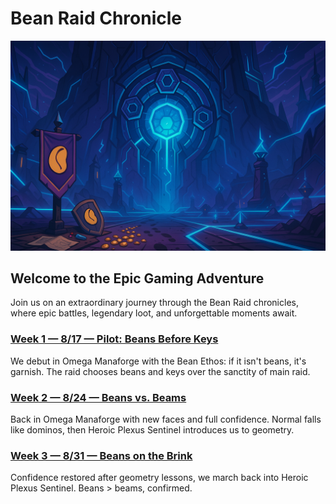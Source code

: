 # Bean Raid Chronicle

![Bean Raid Banner](intro_image.png)

## Welcome to the Epic Gaming Adventure

Join us on an extraordinary journey through the Bean Raid chronicles, where epic battles, legendary loot, and unforgettable moments await.

### [Week 1 — 8/17 — Pilot: Beans Before Keys](pages/week1/week1.html)
We debut in Omega Manaforge with the Bean Ethos: if it isn't beans, it's garnish. The raid chooses beans and keys over the sanctity of main raid.

### [Week 2 — 8/24 — Beans vs. Beams](pages/week2/week2.html)
Back in Omega Manaforge with new faces and full confidence. Normal falls like dominos, then Heroic Plexus Sentinel introduces us to geometry.

### [Week 3 — 8/31 — Beans on the Brink](pages/week3/week3.html)
Confidence restored after geometry lessons, we march back into Heroic Plexus Sentinel. Beans > beams, confirmed.




